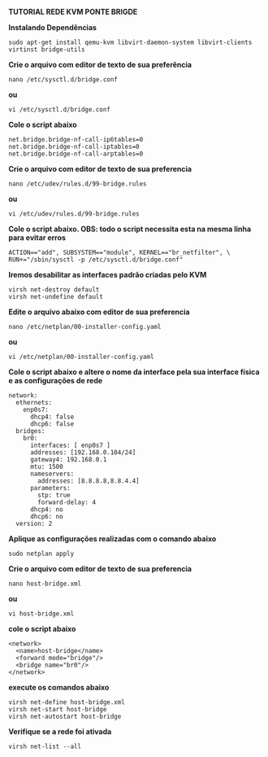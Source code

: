 **TUTORIAL REDE KVM PONTE BRIGDE**

**Instalando Dependências**

```
sudo apt-get install qemu-kvm libvirt-daemon-system libvirt-clients virtinst bridge-utils
```

**Crie o arquivo com editor de texto de sua preferência**   
```
nano /etc/sysctl.d/bridge.conf
```
**ou**
```
vi /etc/sysctl.d/bridge.conf
```
**Cole o script abaixo**

```
net.bridge.bridge-nf-call-ip6tables=0
net.bridge.bridge-nf-call-iptables=0
net.bridge.bridge-nf-call-arptables=0
```

**Crie o arquivo com editor de texto de sua preferencia**
```
nano /etc/udev/rules.d/99-bridge.rules
```
**ou**
```
vi /etc/udev/rules.d/99-bridge.rules
```
**Cole o script abaixo. OBS: todo o script necessita esta na mesma linha para evitar erros**
```
ACTION=="add", SUBSYSTEM=="module", KERNEL=="br_netfilter", \           RUN+="/sbin/sysctl -p /etc/sysctl.d/bridge.conf"
```
**Iremos desabilitar as interfaces padrão criadas pelo KVM**
```
virsh net-destroy default
virsh net-undefine default
```
**Edite o arquivo abaixo com editor de sua preferencia**
```
nano /etc/netplan/00-installer-config.yaml 
```
**ou**
```
vi /etc/netplan/00-installer-config.yaml 
```
**Cole o script abaixo e altere o nome da interface pela sua interface física e as configurações de rede**
```
network:
  ethernets:
    enp0s7:
      dhcp4: false
      dhcp6: false
  bridges:
    br0:
      interfaces: [ enp0s7 ]
      addresses: [192.168.0.104/24]
      gateway4: 192.168.0.1
      mtu: 1500
      nameservers:
        addresses: [8.8.8.8,8.8.4.4]
      parameters:
        stp: true
        forward-delay: 4
      dhcp4: no
      dhcp6: no
  version: 2
```

**Aplique as configurações realizadas com o comando abaixo** 
```
sudo netplan apply
```  
**Crie o arquivo com editor de texto de sua preferencia**
```
nano host-bridge.xml
```
**ou**
```
vi host-bridge.xml
```
**cole o script abaixo**

```  
<network>
  <name>host-bridge</name>
  <forward mode="bridge"/>
  <bridge name="br0"/>
</network>
```
**execute os comandos abaixo**
```
virsh net-define host-bridge.xml
virsh net-start host-bridge
virsh net-autostart host-bridge
```
**Verifique se a rede foi ativada**
```
virsh net-list --all
```
